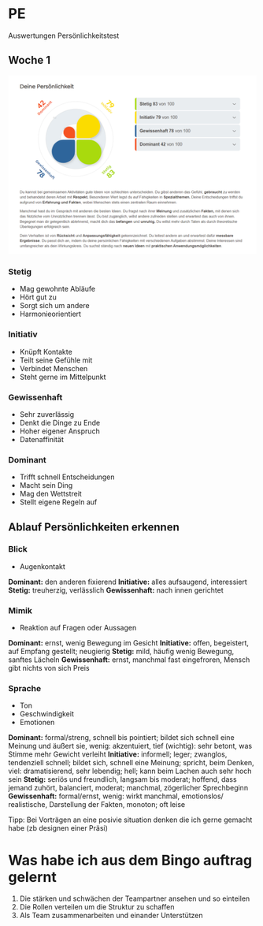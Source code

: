# PE

Auswertungen Persönlichkeitstest

## Woche 1
![Erste Auswerung](Woche1.png)

### Stetig
- Mag gewohnte Abläufe
- Hört gut zu
- Sorgt sich um andere
- Harmonieorientiert

### Initiativ

- Knüpft Kontakte
- Teilt seine Gefühle mit
- Verbindet Menschen
- Steht gerne im Mittelpunkt

### Gewissenhaft

- Sehr zuverlässig
- Denkt die Dinge zu Ende
- Hoher eigener Anspruch
- Datenaffinität

### Dominant

- Trifft schnell Entscheidungen
- Macht sein Ding
- Mag den Wettstreit
- Stellt eigene Regeln auf


## Ablauf Persönlichkeiten erkennen

### Blick
- Augenkontakt

**Dominant:** den anderen fixierend
**Initiative:** alles aufsaugend, interessiert 
**Stetig:** treuherzig, verlässlich
**Gewissenhaft:** nach innen gerichtet

### Mimik
- Reaktion auf Fragen oder Aussagen

**Dominant:** ernst, wenig Bewegung im Gesicht 
**Initiative:** offen, begeistert, auf Empfang gestellt; neugierig 
**Stetig:** mild, häufig wenig Bewegung, sanftes Lächeln 
**Gewissenhaft:** ernst, manchmal fast eingefroren, Mensch gibt nichts von sich Preis 

### Sprache
- Ton
- Geschwindigkeit
- Emotionen

**Dominant:** formal/streng, schnell bis pointiert; bildet sich schnell eine Meinung und äußert sie, wenig: akzentuiert, tief (wichtig): sehr betont, was Stimme mehr Gewicht verleiht 
**Initiative:** informell; leger; zwanglos, tendenziell schnell; bildet sich, schnell eine Meinung; spricht, beim Denken, viel: dramatisierend, sehr lebendig; hell; kann beim Lachen auch sehr hoch sein 
**Stetig:** seriös und freundlich, langsam bis moderat; hoffend, dass jemand zuhört, balanciert, moderat; manchmal, zögerlicher Sprechbeginn 
**Gewissenhaft:** formal/ernst, wenig: wirkt manchmal, emotionslos/ realistische, Darstellung der Fakten, monoton; oft leise

Tipp: Bei Vorträgen an eine posivie situation denken die ich gerne gemacht habe (zb designen einer Präsi)


# Was habe ich aus dem Bingo auftrag gelernt

1. Die stärken und schwächen der Teampartner ansehen und so einteilen
2. Die Rollen verteilen um die Struktur zu schaffen
3. Als Team zusammenarbeiten und einander Unterstützen


